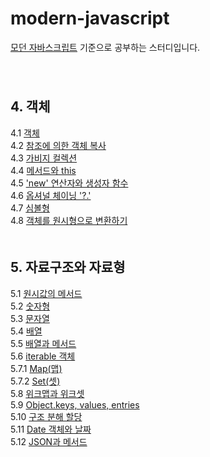 # modern-javascript
[모던 자바스크립트](https://ko.javascript.info/) 기준으로 공부하는 스터디입니다.   
　   
　   
## 4. 객체
4.1 [객체](./Object/4.1_object.md#41-객체)   
4.2 [참조에 의한 객체 복사](./Object/4.2_object-copy.md#42-참조에-의한-객체-복사)   
4.3 [가비지 컬렉션](./Object/4.3_garbage-collection.md#43-가비지-컬렉션)   
4.4 [메서드와 this](./Object/4.4_object-methods.md#44-메서드와-this)   
4.5 ['new' 연산자와 생성자 함수](./Object/4.5_constructor-new.md#45-new-연산자와-생성자-함수)   
4.6 [옵셔널 체이닝 '?.'](./Object/4.6_optional-chaining.md#46-옵셔널-체이닝-)   
4.7 [심볼형](./Object/4.7_symbol.md#47-심볼형)   
4.8 [객체를 원시형으로 변환하기](./Object/4.8_object-toprimitive.md#48-객체를-원시형으로-변환하기)   
　   
## 5. 자료구조와 자료형
5.1 [원시값의 메서드](./DataTypes/5.1_primitives-methods.md)   
5.2 [숫자형](./DataTypes/5.2_number.md)   
5.3 [문자열](./DataTypes/5.3_string.md)   
5.4 [배열](./DataTypes/5.4_array.md)   
5.5 [배열과 메서드](./DataTypes/5.5_array-methods.md)   
5.6 [iterable 객체](./DataTypes/5.6_iterable.md)   
5.7.1 [Map(맵)](./DataTypes/5.7.1_map.md)   
5.7.2 [Set(셋)](./DataTypes/5.7.2_set.md)   
5.8 [위크맵과 위크셋](./DataTypes/5.8_weakmap-weakset.md)   
5.9 [Object.keys, values, entries](./DataTypes/5.9_keys-values-entries.md)   
5.10 [구조 분해 할당](./DataTypes/5.10_destructuring-assignment.md)   
5.11 [Date 객체와 날짜](./DataTypes/5.11_date.md)   
5.12 [JSON과 메서드](./DataTypes/5.12_json.md)   
